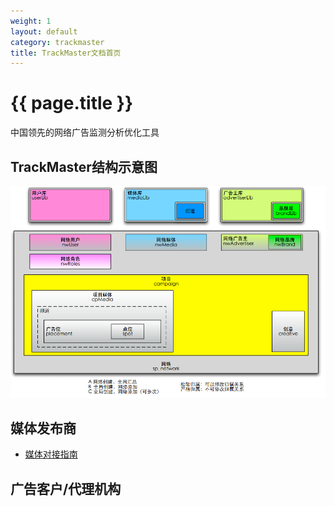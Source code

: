 ```yaml
---
weight: 1
layout: default
category: trackmaster
title: TrackMaster文档首页
---
```



# {{ page.title }}

中国领先的网络广告监测分析优化工具

## TrackMaster结构示意图

![trackmaster结构示意图](/doc/trackmaster/v1/cn/trackmaster.png)

## 媒体发布商

* [媒体对接指南](/doc/trackmaster/v1/cn/publisher.html)

## 广告客户/代理机构
